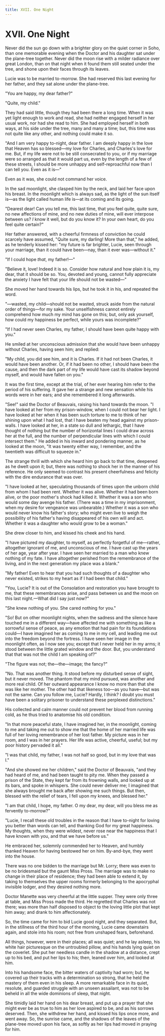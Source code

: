 ```yaml
---
title: XVII. One Night
---
```

# XVII. One Night

Never did the sun go down with a brighter glory on the quiet corner in Soho, than one memorable evening when the Doctor and his daughter sat under the plane-tree together. Never did the moon rise with a milder radiance over great London, than on that night when it found them still seated under the tree, and shone upon their faces through its leaves.

Lucie was to be married to-morrow. She had reserved this last evening for her father, and they sat alone under the plane-tree.

"You are happy, my dear father?"

"Quite, my child."

They had said little, though they had been there a long time. When it was yet light enough to work and read, she had neither engaged herself in her usual work, nor had she read to him. She had employed herself in both ways, at his side under the tree, many and many a time; but, this time was not quite like any other, and nothing could make it so.

"And I am very happy to-night, dear father. I am deeply happy in the love that Heaven has so blessed—my love for Charles, and Charles's love for me. But, if my life were not to be still consecrated to you, or if my marriage were so arranged as that it would part us, even by the length of a few of these streets, I should be more unhappy and self-reproachful now than I can tell you. Even as it is—"

Even as it was, she could not command her voice.

In the sad moonlight, she clasped him by the neck, and laid her face upon his breast. In the moonlight which is always sad, as the light of the sun itself is—as the light called human life is—at its coming and its going.

"Dearest dear! Can you tell me, this last time, that you feel quite, quite sure, no new affections of mine, and no new duties of mine, will ever interpose between us? _I_ know it well, but do you know it? In your own heart, do you feel quite certain?"

Her father answered, with a cheerful firmness of conviction he could scarcely have assumed, "Quite sure, my darling! More than that," he added, as he tenderly kissed her: "my future is far brighter, Lucie, seen through your marriage, than it could have been—nay, than it ever was—without it."

"If I could hope _that_, my father!—"

"Believe it, love! Indeed it is so. Consider how natural and how plain it is, my dear, that it should be so. You, devoted and young, cannot fully appreciate the anxiety I have felt that your life should not be wasted—"

She moved her hand towards his lips, but he took it in his, and repeated the word.

"—wasted, my child—should not be wasted, struck aside from the natural order of things—for my sake. Your unselfishness cannot entirely comprehend how much my mind has gone on this; but, only ask yourself, how could my happiness be perfect, while yours was incomplete?"

"If I had never seen Charles, my father, I should have been quite happy with you."

He smiled at her unconscious admission that she would have been unhappy without Charles, having seen him; and replied:

"My child, you did see him, and it is Charles. If it had not been Charles, it would have been another. Or, if it had been no other, I should have been the cause, and then the dark part of my life would have cast its shadow beyond myself, and would have fallen on you."

It was the first time, except at the trial, of her ever hearing him refer to the period of his suffering. It gave her a strange and new sensation while his words were in her ears; and she remembered it long afterwards.

"See!" said the Doctor of Beauvais, raising his hand towards the moon. "I have looked at her from my prison-window, when I could not bear her light. I have looked at her when it has been such torture to me to think of her shining upon what I had lost, that I have beaten my head against my prison-walls. I have looked at her, in a state so dull and lethargic, that I have thought of nothing but the number of horizontal lines I could draw across her at the full, and the number of perpendicular lines with which I could intersect them." He added in his inward and pondering manner, as he looked at the moon, "It was twenty either way, I remember, and the twentieth was difficult to squeeze in."

The strange thrill with which she heard him go back to that time, deepened as he dwelt upon it; but, there was nothing to shock her in the manner of his reference. He only seemed to contrast his present cheerfulness and felicity with the dire endurance that was over.

"I have looked at her, speculating thousands of times upon the unborn child from whom I had been rent. Whether it was alive. Whether it had been born alive, or the poor mother's shock had killed it. Whether it was a son who would some day avenge his father. (There was a time in my imprisonment, when my desire for vengeance was unbearable.) Whether it was a son who would never know his father's story; who might even live to weigh the possibility of his father's having disappeared of his own will and act. Whether it was a daughter who would grow to be a woman."

She drew closer to him, and kissed his cheek and his hand.

"I have pictured my daughter, to myself, as perfectly forgetful of me—rather, altogether ignorant of me, and unconscious of me. I have cast up the years of her age, year after year. I have seen her married to a man who knew nothing of my fate. I have altogether perished from the remembrance of the living, and in the next generation my place was a blank."

"My father! Even to hear that you had such thoughts of a daughter who never existed, strikes to my heart as if I had been that child."

"You, Lucie? It is out of the Consolation and restoration you have brought to me, that these remembrances arise, and pass between us and the moon on this last night.—What did I say just now?"

"She knew nothing of you. She cared nothing for you."

"So! But on other moonlight nights, when the sadness and the silence have touched me in a different way—have affected me with something as like a sorrowful sense of peace, as any emotion that had pain for its foundations could—I have imagined her as coming to me in my cell, and leading me out into the freedom beyond the fortress. I have seen her image in the moonlight often, as I now see you; except that I never held her in my arms; it stood between the little grated window and the door. But, you understand that that was not the child I am speaking of?"

"The figure was not; the—the—image; the fancy?"

"No. That was another thing. It stood before my disturbed sense of sight, but it never moved. The phantom that my mind pursued, was another and more real child. Of her outward appearance I know no more than that she was like her mother. The other had that likeness too—as you have—but was not the same. Can you follow me, Lucie? Hardly, I think? I doubt you must have been a solitary prisoner to understand these perplexed distinctions."

His collected and calm manner could not prevent her blood from running cold, as he thus tried to anatomise his old condition.

"In that more peaceful state, I have imagined her, in the moonlight, coming to me and taking me out to show me that the home of her married life was full of her loving remembrance of her lost father. My picture was in her room, and I was in her prayers. Her life was active, cheerful, useful; but my poor history pervaded it all."

"I was that child, my father, I was not half so good, but in my love that was I."

"And she showed me her children," said the Doctor of Beauvais, "and they had heard of me, and had been taught to pity me. When they passed a prison of the State, they kept far from its frowning walls, and looked up at its bars, and spoke in whispers. She could never deliver me; I imagined that she always brought me back after showing me such things. But then, blessed with the relief of tears, I fell upon my knees, and blessed her."

"I am that child, I hope, my father. O my dear, my dear, will you bless me as fervently to-morrow?"

"Lucie, I recall these old troubles in the reason that I have to-night for loving you better than words can tell, and thanking God for my great happiness. My thoughts, when they were wildest, never rose near the happiness that I have known with you, and that we have before us."

He embraced her, solemnly commended her to Heaven, and humbly thanked Heaven for having bestowed her on him. By-and-bye, they went into the house.

There was no one bidden to the marriage but Mr. Lorry; there was even to be no bridesmaid but the gaunt Miss Pross. The marriage was to make no change in their place of residence; they had been able to extend it, by taking to themselves the upper rooms formerly belonging to the apocryphal invisible lodger, and they desired nothing more.

Doctor Manette was very cheerful at the little supper. They were only three at table, and Miss Pross made the third. He regretted that Charles was not there; was more than half disposed to object to the loving little plot that kept him away; and drank to him affectionately.

So, the time came for him to bid Lucie good night, and they separated. But, in the stillness of the third hour of the morning, Lucie came downstairs again, and stole into his room; not free from unshaped fears, beforehand.

All things, however, were in their places; all was quiet; and he lay asleep, his white hair picturesque on the untroubled pillow, and his hands lying quiet on the coverlet. She put her needless candle in the shadow at a distance, crept up to his bed, and put her lips to his; then, leaned over him, and looked at him.

Into his handsome face, the bitter waters of captivity had worn; but, he covered up their tracks with a determination so strong, that he held the mastery of them even in his sleep. A more remarkable face in its quiet, resolute, and guarded struggle with an unseen assailant, was not to be beheld in all the wide dominions of sleep, that night.

She timidly laid her hand on his dear breast, and put up a prayer that she might ever be as true to him as her love aspired to be, and as his sorrows deserved. Then, she withdrew her hand, and kissed his lips once more, and went away. So, the sunrise came, and the shadows of the leaves of the plane-tree moved upon his face, as softly as her lips had moved in praying for him.

